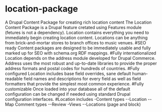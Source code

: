 # location-package
A Drupal Content Package for creating rich location content
The Location Content Package is a Drupal feature cretated using Features module (fetures is not a dependency). Location contains everything you need to immediately begin creating location content. Locations can be anything from brick-and-mortar stores to branch offices to music venues.
#SEO ready
Content packages are designed to be immediately usable and fully marked up for SEO with schema.org RDF mappings. 
#Fully internationalized
Location depends on the address module developed for Drupal Commerce. Address uses the most robust and up-to-date libraries to provide the proper address formats and postal codes for hundreds of countries.
#Fully configured
Location includes base field overrides, sane default human-readable field names and descriptions for every field as well as field formatters that provide the simplest most common experience. 
#Fully customizable
Once loaded into your database all of the default configuration can be changed if needed using standard Drupal configuration interfaces.
#Location includes 
-Content types
--Location
--Map
Comment types
--Review
-Views
--Locations (page and block)



